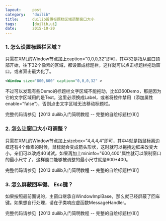 ```yaml
---
layout: 	post
category:	"duilib"
title:		duilib设置标题栏区域调整窗口大小
tags:		[duilib,ui]
date:		2015-10-20
---
```

### 1. 怎么设置标题栏区域？
只需在XML的Window节点加上caption="0,0,0,32"即可，其中32是指从窗口顶部开始，往下32个像素的区域，都设置成标题栏，这样就可以点击标题栏拖动窗口，或者双击最大化了。
```xml
<Window size="800,600" caption="0,0,0,32" >
```
不过可以发现有些Demo的标题栏文字区域不能拖动，比如360Demo，那是因为它的文字区域用的是Text，这里必须换成Label，或者将控件禁用（添加属性 enable="false")，否则点击文字区域无法移动标题栏。

完整代码请参见【2013 duilib入门简明教程 -- 完整的自绘标题栏(8)】
 
### 2. 怎么让窗口大小可调整？
只需在XML的Window节点加上sizebox="4,4,4,4"即可，其中4就是指鼠标离边框还有4个像素的时候，鼠标就会变成箭头形状，这时就可以拖拽边框来改变大小，亲们可以改成40试试。如果再加上mininfo="600,400"属性就可以限制窗口的最小尺寸了，这样窗口能够被调整的最小尺寸就是600*400。

完整代码请参见【2013 duilib入门简明教程 -- 完整的自绘标题栏(8)】
 
### 3. 怎么屏蔽回车键、 Esc键？
如果按照最前面说的，主窗口继承自WindowImplBase，那么就已经屏蔽了回车键。如果想自行处理，请在子类响应虚函数MessageHandler。

完整代码请参见【2013 duilib入门简明教程 -- 完整的自绘标题栏(8)】